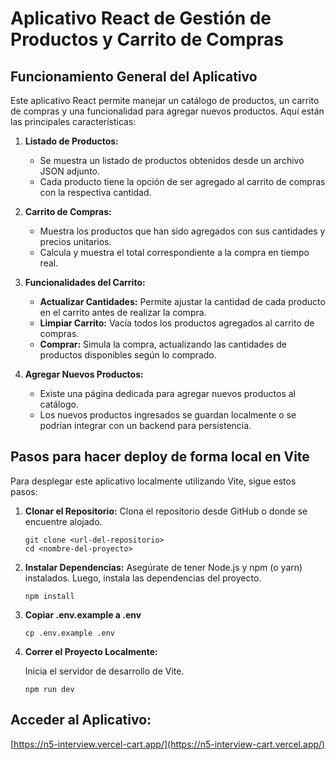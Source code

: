 # Aplicativo React de Gestión de Productos y Carrito de Compras

## Funcionamiento General del Aplicativo

Este aplicativo React permite manejar un catálogo de productos, un carrito de compras y una funcionalidad para agregar nuevos productos. Aquí están las principales características:

1. **Listado de Productos:**
   - Se muestra un listado de productos obtenidos desde un archivo JSON adjunto.
   - Cada producto tiene la opción de ser agregado al carrito de compras con la respectiva cantidad.

2. **Carrito de Compras:**
   - Muestra los productos que han sido agregados con sus cantidades y precios unitarios.
   - Calcula y muestra el total correspondiente a la compra en tiempo real.

3. **Funcionalidades del Carrito:**
   - **Actualizar Cantidades:** Permite ajustar la cantidad de cada producto en el carrito antes de realizar la compra.
   - **Limpiar Carrito:** Vacía todos los productos agregados al carrito de compras.
   - **Comprar:** Simula la compra, actualizando las cantidades de productos disponibles según lo comprado.

4. **Agregar Nuevos Productos:**
   - Existe una página dedicada para agregar nuevos productos al catálogo.
   - Los nuevos productos ingresados se guardan localmente o se podrían integrar con un backend para persistencia.

## Pasos para hacer deploy de forma local en Vite

Para desplegar este aplicativo localmente utilizando Vite, sigue estos pasos:

1. **Clonar el Repositorio:**
   Clona el repositorio desde GitHub o donde se encuentre alojado.

   ```
   git clone <url-del-repositorio>
   cd <nombre-del-proyecto>
   ```

2. **Instalar Dependencias:**
Asegúrate de tener Node.js y npm (o yarn) instalados. Luego, instala las dependencias del proyecto.

   ```
   npm install
   ```
3. **Copiar .env.example a .env**
   ```
   cp .env.example .env
   ```


3. **Correr el Proyecto Localmente:**

   Inicia el servidor de desarrollo de Vite.

   ```
   npm run dev
   ```
## Acceder al Aplicativo:
[https://n5-interview.vercel-cart.app/](https://n5-interview-cart.vercel.app/)
